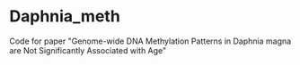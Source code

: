 # Daphnia_meth
Code for paper "Genome-wide DNA Methylation Patterns in Daphnia magna are Not Significantly Associated with Age"
